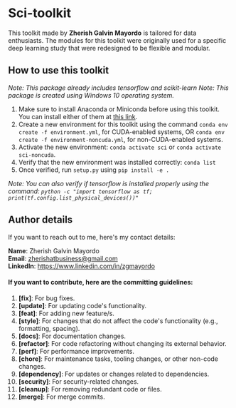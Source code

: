 # Sci-toolkit

This toolkit made by **Zherish Galvin Mayordo** is tailored for data enthusiasts. The modules for this toolkit were originally used for a specific deep learning study that were redesigned to be flexible and modular.

## How to use this toolkit

_Note: This package already includes tensorflow and scikit-learn_
_Note: This package is created using Windows 10 operating system._

1. Make sure to install Anaconda or Miniconda before using this toolkit. You can install either of them at [this link](https://www.anaconda.com/).
2. Create a new environment for this toolkit using the command `conda env create -f environment.yml`, for CUDA-enabled systems, OR `conda env create -f environment-noncuda.yml`, for non-CUDA-enabled systems.
3. Activate the new environment: `conda activate sci` or `conda activate sci-noncuda`.
4. Verify that the new environment was installed correctly: `conda list`
5. Once verified, run `setup.py` using `pip install -e .`

_Note: You can also verify if tensorflow is installed properly using the command: `python -c "import tensorflow as tf; print(tf.config.list_physical_devices())"`_

## Author details

If you want to reach out to me, here's my contact details:

**Name**: Zherish Galvin Mayordo <br>
**Email**: zherishatbusiness@gmail.com <br>
**LinkedIn**: https://www.linkedin.com/in/zgmayordo <br>

#### If you want to contribute, here are the committing guidelines:

1. **[fix]**: For bug fixes.
2. **[update]**: For updating code's functionality.
3. **[feat]**: For adding new feature/s.
4. **[style]**: For changes that do not affect the code's functionality (e.g., formatting, spacing).
5. **[docs]**: For documentation changes.
6. **[refactor]**: For code refactoring without changing its external behavior.
7. **[perf]**: For performance improvements.
8. **[chore]**: For maintenance tasks, tooling changes, or other non-code changes.
9. **[dependency]**: For updates or changes related to dependencies.
10. **[security]**: For security-related changes.
11. **[cleanup]**: For removing redundant code or files.
12. **[merge]**: For merge commits.
